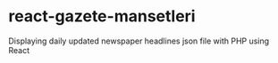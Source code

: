 # react-gazete-mansetleri
Displaying daily updated newspaper headlines json file with PHP using React
